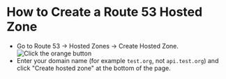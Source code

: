 # How to Create a Route 53 Hosted Zone
- Go to Route 53 -> Hosted Zones -> Create Hosted Zone. ![Click the orange button](Images/aws_route53.png)
- Enter your domain name (for example `test.org`, not `api.test.org`) and click "Create hosted zone" at the bottom of the page.